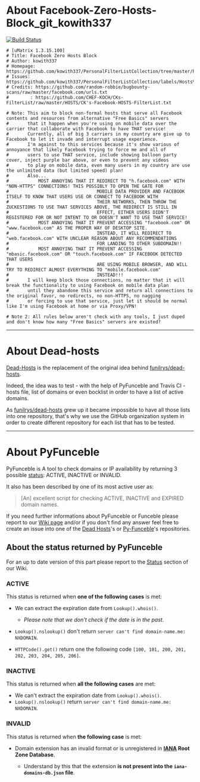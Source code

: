 # About Facebook-Zero-Hosts-Block_git_kowith337

[![Build Status](https://travis-ci.org/dead-hosts/Facebook-Zero-Hosts-Block_git_kowith337.svg?branch=master)](https://travis-ci.org/dead-hosts/Facebook-Zero-Hosts-Block_git_kowith337)

```
# [uMatrix 1.3.15.100]
# Title: Facebook Zero Hosts Block
# Author: kowith337
# Homepage: https://github.com/kowith337/PersonalFilterListCollection/tree/master/hosts
# Issues: https://github.com/kowith337/PersonalFilterListCollection/labels/Hosts%20File
# Credits: https://github.com/random-robbie/bugbounty-scans/raw/master/facebook.com/urls.txt
#        : https://github.com/CHEF-KOCH/CKs-FilterList/raw/master/HOSTS/CK's-Facebook-HOSTS-FilterList.txt

# Note: This aim to block non-formal hosts that serve all Facebook contents and resources from alternative "Free Basics" servers
#       that it happen when you're using on mobile data over the carrier that collaborate with Facebook to have THAT service!
#       Currently, all of big 3 carriers in my country are give up to Facebook to let it invade and interrupt usage experience.
#       I'm against to this services because it's show various of annoyance that likely Facebook trying to force me and all of
#       users to use THAT service, include showing balloon party cover, inject purple bar above, or even to prevent any videos
#       to play on mobile data, even many users in my country are use the unlimited data (but limited speed) plan!
#       Also...
#           MOST ANNOYING THAT IT REDIRECT TO "h.facebook.com" WITH "NON-HTTPS" CONNECTIONS! THIS POSSIBLY TO OPEN THE GATE FOR
#                                 MOBILE DATA PROVIDER AND FACEBOOK ITSELF TO KNOW THAT USERS USE OR CONNECT TO FACEBOOK WITH
#                                 THEIR NETWORKS, THEN THROW THE ZUCKESTIONS TO USE THAT SERVICES ABOVE, THE REDIRECT IS STILL IN
#                                 EFFECT, EITHER USERS DIDN'T REGISTERED FOR OR NOT INTENT TO OR DOESN'T WANT TO USE THAT SERVICE!
#           MOST ANNOYING THAT IT PREVENT ACCESSING "facebook.com" OR "www.facebook.com" AS THE PROPER WAY OF DESKTOP SITE.
#                                 INSTEAD, IT WILL REDIRECT TO "web.facebook.com" WITH UNCLEAR REASON ABOUT ANY RECOMMENDATIONS
#                                 FOR LANDING TO OTHER SUBDOMAIN!!
#           MOST ANNOYING THAT IT PREVENT ACCESSING "mbasic.facebook.com" OR "touch.facebook.com" IF FACEBOOK DETECTED THAT USERS
#                                 ARE USING MOBILE BROWSER, AND WILL TRY TO REDIRECT ALMOST EVERYTHING TO "mobile.facebook.com"
#                                 INSTEAD!!!
#       I will keep block those connections, no matter that it will break the functionality to using Facebook on mobile data plan
#       until they abandone this service and return all connections to the original favor, no redirects, no non-HTTPS, no nagging
#       or forcing to use that service, just let it should be normal like I'm using Facebook at home or via Proxy/VPN!

# Note 2: All rules below aren't check with any tools, I just duped and don't know how many "Free Basics" servers are existed?
```

--------------------------------------------------------------------------------

# About Dead-hosts

[Dead-Hosts](https://github.com/dead-hosts) is the replacement of the original idea behind [funilrys/dead-hosts](https://github.com/funilrys/dead-hosts).

Indeed, the idea was to test - with the help of PyFunceble and Travis CI - hosts file, list of domains or even bocklist in order to have a list of active domains.

As [funilrys/dead-hosts](https://github.com/funilrys/dead-hosts) grew up it became impossible to have all those lists into one repository, that's why we use the GitHub organization system in order to create different repository for each list that has to be tested.

--------------------------------------------------------------------------------

# About PyFunceble

PyFunceble is A tool to check domains or IP availability by returning 3 possible [status](https://pyfunceble.readthedocs.io/en/dev/colomns.html#status): ACTIVE, INACTIVE or INVALID.

It also has been described by one of its most active user as:

> [An] excellent script for checking ACTIVE, INACTIVE and EXPIRED domain names.

If you need further informations about PyFunceble or Funceble please report to our [Wiki page](https://github.com/funilrys/PyFunceble/wiki) and/or if you don't find any answer feel free to create an issue into one of the [Dead Hosts](https://github.com/search?q=user%3Adead-hosts&type=Repositories&utf8=%E2%9C%93)'s or [Py-Funceble](https://github.com/search?utf8=%E2%9C%93&q=funceble+user%3Afunilrys&type=)'s repositories.

## About the status returned by PyFunceble

For an up to date version of this part please report to the [Status](https://pyfunceble.readthedocs.io/en/dev/colomns.html#status) section of our Wiki.

### ACTIVE

This status is returned when **one of the following cases** is met:

- We can extract the expiration date from `Lookup().whois()`.

  - _Please note that we don't check if the date is in the past._

- `Lookup().nslookup()` don't return `server can't find domain-name.me: NXDOMAIN`.

- `HTTPCode().get()` return one the following code `[100, 101, 200, 201, 202, 203, 204, 205, 206]`.

### INACTIVE

This status is returned when **all the following cases** are met:

- We can't extract the expiration date from `Lookup().whois()`.
- `Lookup().nslookup()` return `server can't find domain-name.me: NXDOMAIN`.

### INVALID

This status is returned when **the following case** is met:

- Domain extension has an invalid format or is unregistered in **[IANA](https://www.iana.org/domains/root/db) Root Zone Database**.

  - Understand by this that the extension **is not present into the `iana-domains-db.json` file**.

